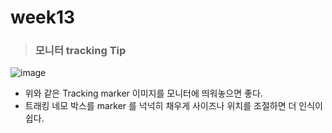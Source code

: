 # week13
> ### 모니터 tracking Tip
![image](https://user-images.githubusercontent.com/90582126/146676601-e1905ae1-8105-4ebe-9428-aa86d3edae57.png)
* 위와 같은 Tracking marker 이미지를 모니터에 띄워놓으면 좋다.
* 트래킹 네모 박스를 marker 를 넉넉히 채우게 사이즈나 위치를 조절하면 더 인식이 쉽다.
